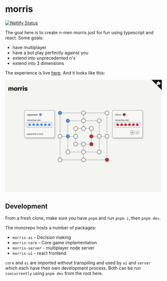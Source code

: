 # morris

[![Netlify Status](https://api.netlify.com/api/v1/badges/1c2d36df-6241-4a45-a3cb-ea10ec3b210a/deploy-status)](https://app.netlify.com/sites/morris-cutaiar/deploys)

The goal here is to create n-men morris just for fun using typescript and react. Some goals:

- have multiplayer
- have a bot play perfectly against you
- extend into unprecedented n's
- extend into 3 dimensions

The experience is live [here](https://morris.cutaiar.io/). And it looks like this:

![Morris Demo](./morris-demo-11-8-23.png)

## Development

From a fresh clone, make sure you have `pnpm` and run `pnpm i`, then `pnpm dev`.

The monorepo hosts a number of packages:

- `morris-ai` - Decision making
- `morris-core` - Core game implementation
- `morris-server` - multiplayer node server
- `morris-ui` - react frontend

`core` and `ai` are imported without transpiling and used by `ui` and `server` which each have their own development process. Both can be run `concurrently` using `pnpm dev` from the root here.
